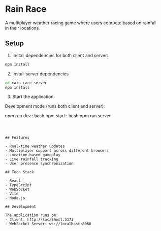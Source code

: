 # Rain Race

A multiplayer weather racing game where users compete based on rainfall in their locations.

## Setup

1. Install dependencies for both client and server:

```bash
npm install
```

2. Install server dependencies

```bash
cd rain-race-server
npm install
```

3. Start the application:

Development mode (runs both client and server):

npm run dev
:
bash
npm start
:
bash
npm run server

```



## Features

- Real-time weather updates
- Multiplayer support across different browsers
- Location-based gameplay
- Live rainfall tracking
- User presence synchronization

## Tech Stack

- React
- TypeScript
- WebSocket
- Vite
- Node.js

## Development

The application runs on:
- Client: http://localhost:5173
- WebSocket Server: ws://localhost:8080
```
